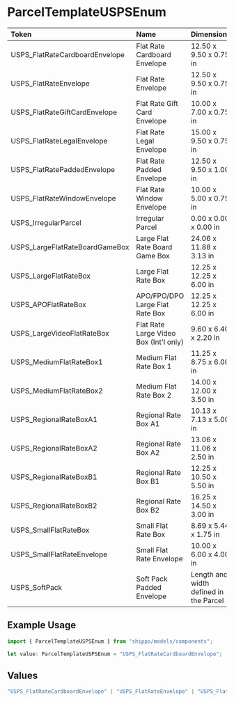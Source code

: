# ParcelTemplateUSPSEnum

|Token | Name | Dimensions|
|:---|:---|:---|
| USPS_FlatRateCardboardEnvelope | Flat Rate Cardboard Envelope |  12.50 x 9.50 x 0.75 in |
| USPS_FlatRateEnvelope | Flat Rate Envelope |  12.50 x 9.50 x 0.75 in |
| USPS_FlatRateGiftCardEnvelope | Flat Rate Gift Card Envelope |  10.00 x 7.00 x 0.75 in |
| USPS_FlatRateLegalEnvelope | Flat Rate Legal Envelope |  15.00 x 9.50 x 0.75 in |
| USPS_FlatRatePaddedEnvelope | Flat Rate Padded Envelope |  12.50 x 9.50 x 1.00 in |
| USPS_FlatRateWindowEnvelope | Flat Rate Window Envelope |  10.00 x 5.00 x 0.75 in |
| USPS_IrregularParcel | Irregular Parcel |  0.00 x 0.00 x 0.00 in |
| USPS_LargeFlatRateBoardGameBox | Large Flat Rate Board Game Box |  24.06 x 11.88 x 3.13 in |
| USPS_LargeFlatRateBox | Large Flat Rate Box |  12.25 x 12.25 x 6.00 in |
| USPS_APOFlatRateBox | APO/FPO/DPO Large Flat Rate Box |  12.25 x 12.25 x 6.00 in |
| USPS_LargeVideoFlatRateBox | Flat Rate Large Video Box (Int&#39;l only) |  9.60 x 6.40 x 2.20 in |
| USPS_MediumFlatRateBox1 | Medium Flat Rate Box 1 |  11.25 x 8.75 x 6.00 in |
| USPS_MediumFlatRateBox2 | Medium Flat Rate Box 2 |  14.00 x 12.00 x 3.50 in |
| USPS_RegionalRateBoxA1 | Regional Rate Box A1 |  10.13 x 7.13 x 5.00 in |
| USPS_RegionalRateBoxA2 | Regional Rate Box A2 |  13.06 x 11.06 x 2.50 in |
| USPS_RegionalRateBoxB1 | Regional Rate Box B1 |  12.25 x 10.50 x 5.50 in |
| USPS_RegionalRateBoxB2 | Regional Rate Box B2 |  16.25 x 14.50 x 3.00 in |
| USPS_SmallFlatRateBox | Small Flat Rate Box |  8.69 x 5.44 x 1.75 in |
| USPS_SmallFlatRateEnvelope | Small Flat Rate Envelope |  10.00 x 6.00 x 4.00 in |
| USPS_SoftPack | Soft Pack Padded Envelope |  Length and width defined in the Parcel|


## Example Usage

```typescript
import { ParcelTemplateUSPSEnum } from "shippo/models/components";

let value: ParcelTemplateUSPSEnum = "USPS_FlatRateCardboardEnvelope";
```

## Values

```typescript
"USPS_FlatRateCardboardEnvelope" | "USPS_FlatRateEnvelope" | "USPS_FlatRateGiftCardEnvelope" | "USPS_FlatRateLegalEnvelope" | "USPS_FlatRatePaddedEnvelope" | "USPS_FlatRateWindowEnvelope" | "USPS_IrregularParcel" | "USPS_LargeFlatRateBoardGameBox" | "USPS_LargeFlatRateBox" | "USPS_APOFlatRateBox" | "USPS_LargeVideoFlatRateBox" | "USPS_MediumFlatRateBox1" | "USPS_MediumFlatRateBox2" | "USPS_RegionalRateBoxA1" | "USPS_RegionalRateBoxA2" | "USPS_RegionalRateBoxB1" | "USPS_RegionalRateBoxB2" | "USPS_SmallFlatRateBox" | "USPS_SmallFlatRateEnvelope" | "USPS_SoftPack"
```